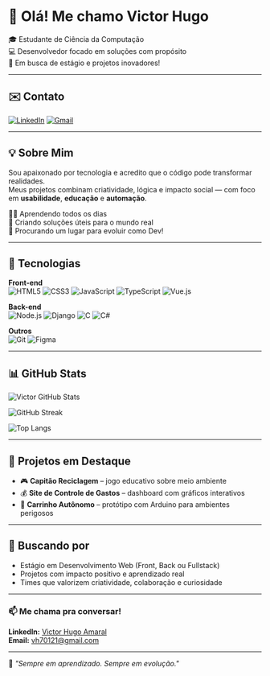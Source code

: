 # 👋 Olá! Me chamo Victor Hugo

🎓 Estudante de Ciência da Computação  
💻 Desenvolvedor focado em soluções com propósito  
🚀 Em busca de estágio e projetos inovadores!

---

## ✉️ Contato

[![LinkedIn](https://img.shields.io/badge/-LinkedIn-0077B5?style=for-the-badge&logo=linkedin&logoColor=white)](www.linkedin.com/in/victor-silva-3858691b8)
[![Gmail](https://img.shields.io/badge/-Gmail-D14836?style=for-the-badge&logo=gmail&logoColor=white)](mailto:vh70121@gmail.com)

---

## 💡 Sobre Mim

Sou apaixonado por tecnologia e acredito que o código pode transformar realidades.  
Meus projetos combinam criatividade, lógica e impacto social — com foco em **usabilidade**, **educação** e **automação**.

👨‍💻 Aprendendo todos os dias  
🌱 Criando soluções úteis para o mundo real  
📌 Procurando um lugar para evoluir como Dev!

---

## 🧰 Tecnologias

**Front-end**  
![HTML5](https://img.shields.io/badge/-HTML5-E34F26?style=for-the-badge&logo=html5&logoColor=white)
![CSS3](https://img.shields.io/badge/-CSS3-1572B6?style=for-the-badge&logo=css3&logoColor=white)
![JavaScript](https://img.shields.io/badge/-JavaScript-F7DF1E?style=for-the-badge&logo=javascript&logoColor=black)
![TypeScript](https://img.shields.io/badge/-TypeScript-007ACC?style=for-the-badge&logo=typescript&logoColor=white)
![Vue.js](https://img.shields.io/badge/-Vue.js-35495E?style=for-the-badge&logo=vue.js&logoColor=4FC08D)

**Back-end**  
![Node.js](https://img.shields.io/badge/-Node.js-43853D?style=for-the-badge&logo=node.js&logoColor=white)
![Django](https://img.shields.io/badge/-Django-092E20?style=for-the-badge&logo=django&logoColor=white)
![C](https://img.shields.io/badge/-C-00599C?style=for-the-badge&logo=c&logoColor=white)
![C#](https://img.shields.io/badge/-C%23-239120?style=for-the-badge&logo=c-sharp&logoColor=white)

**Outros**  
![Git](https://img.shields.io/badge/-Git-F05032?style=for-the-badge&logo=git&logoColor=white)
![Figma](https://img.shields.io/badge/-Figma-F24E1E?style=for-the-badge&logo=figma&logoColor=white)

---

## 📊 GitHub Stats

![Victor GitHub Stats](https://github-readme-stats.vercel.app/api?username=vi73458&show_icons=true&theme=gotham)

![GitHub Streak](https://streak-stats.demolab.com?user=vi73458&theme=gotham&hide_border=true)

![Top Langs](https://github-readme-stats.vercel.app/api/top-langs/?username=vi73458&layout=compact&theme=gotham)

---

## 🌟 Projetos em Destaque

- 🎮 **Capitão Reciclagem** – jogo educativo sobre meio ambiente  
- 💰 **Site de Controle de Gastos** – dashboard com gráficos interativos  
- 🔬 **Carrinho Autônomo** – protótipo com Arduino para ambientes perigosos

---

## 🚀 Buscando por

- Estágio em Desenvolvimento Web (Front, Back ou Fullstack)  
- Projetos com impacto positivo e aprendizado real  
- Times que valorizem criatividade, colaboração e curiosidade

---

### 📫 Me chama pra conversar!
**LinkedIn:** [Victor Hugo Amaral](www.linkedin.com/in/victor-silva-3858691b8)  
**Email:** [vh70121@gmail.com](mailto:vh70121@gmail.com)

---

🧠 *"Sempre em aprendizado. Sempre em evolução."*
